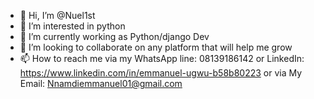 - 👋 Hi, I’m @Nuel1st
- 👀 I’m interested in python
- 🌱 I’m currently working as Python/django Dev
- 💞️ I’m looking to collaborate on any platform that will help me grow
- 📫 How to reach me via my WhatsApp line: 08139186142 or LinkedIn: https://www.linkedin.com/in/emmanuel-ugwu-b58b80223 or via My Email: Nnamdiemmanuel01@gmail.com

<!---
Nuel1st/Nuel1st is a ✨ special ✨ repository because its `README.md` (this file) appears on your GitHub profile.
You can click the Preview link to take a look at your changes.
--->
